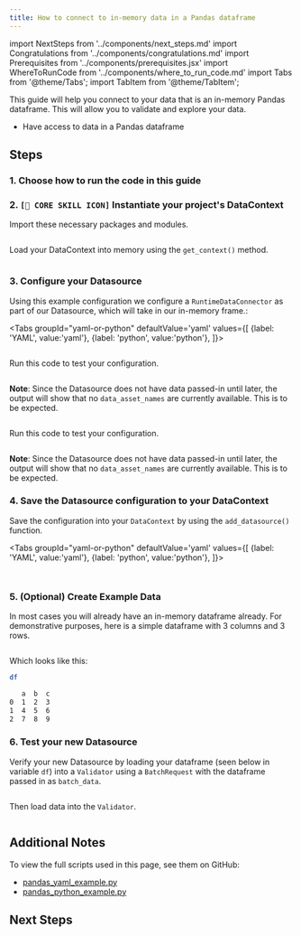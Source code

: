 ```yaml
---
title: How to connect to in-memory data in a Pandas dataframe
---
```


import NextSteps from '../components/next_steps.md'
import Congratulations from '../components/congratulations.md'
import Prerequisites from '../components/prerequisites.jsx'
import WhereToRunCode from '../components/where_to_run_code.md'
import Tabs from '@theme/Tabs';
import TabItem from '@theme/TabItem';

This guide will help you connect to your data that is an in-memory Pandas dataframe.
This will allow you to validate and explore your data.

<Prerequisites>

- Have access to data in a Pandas dataframe

</Prerequisites>

## Steps

### 1. Choose how to run the code in this guide

<WhereToRunCode />

### 2. `[🍏 CORE SKILL ICON]` Instantiate your project's DataContext

Import these necessary packages and modules.

```python file=../../../../tests/integration/docusaurus/connecting_to_your_data/in_memory/pandas_yaml_example.py#L1-L5
```

Load your DataContext into memory using the `get_context()` method.

```python file=../../../../tests/integration/docusaurus/connecting_to_your_data/in_memory/pandas_yaml_example.py#L7
```


### 3. Configure your Datasource

Using this example configuration we configure a `RuntimeDataConnector` as part of our Datasource, which will take in our in-memory frame.:

<Tabs
  groupId="yaml-or-python"
  defaultValue='yaml'
  values={[
  {label: 'YAML', value:'yaml'},
  {label: 'python', value:'python'},
  ]}>
  <TabItem value="yaml">

```python file=../../../../tests/integration/docusaurus/connecting_to_your_data/in_memory/pandas_yaml_example.py#L9-L21
```

Run this code to test your configuration.

```python file=../../../../tests/integration/docusaurus/connecting_to_your_data/in_memory/pandas_yaml_example.py#L23
```

**Note**: Since the Datasource does not have data passed-in until later, the output will show that no `data_asset_names` are currently available. This is to be expected.

</TabItem>
<TabItem value="python">

```python file=../../../../tests/integration/docusaurus/connecting_to_your_data/in_memory/pandas_python_example.py#L9-L24
```

Run this code to test your configuration.

```python file=../../../../tests/integration/docusaurus/connecting_to_your_data/in_memory/pandas_python_example.py#L26
```

**Note**: Since the Datasource does not have data passed-in until later, the output will show that no `data_asset_names` are currently available. This is to be expected.

</TabItem>
</Tabs>


### 4. Save the Datasource configuration to your DataContext

Save the configuration into your `DataContext` by using the `add_datasource()` function.

<Tabs
  groupId="yaml-or-python"
  defaultValue='yaml'
  values={[
  {label: 'YAML', value:'yaml'},
  {label: 'python', value:'python'},
  ]}>
  <TabItem value="yaml">

```python file=../../../../tests/integration/docusaurus/connecting_to_your_data/in_memory/pandas_yaml_example.py#L25
```

</TabItem>
<TabItem value="python">

```python file=../../../../tests/integration/docusaurus/connecting_to_your_data/in_memory/pandas_python_example.py#L28
```

</TabItem>
</Tabs>

### 5. (Optional) Create Example Data

In most cases you will already have an in-memory dataframe already. For demonstrative purposes, here is a simple dataframe with 3 columns and 3 rows.

```python file=../../../../tests/integration/docusaurus/connecting_to_your_data/in_memory/pandas_yaml_example.py#L28
```

Which looks like this:

```bash
df

   a  b  c
0  1  2  3
1  4  5  6
2  7  8  9
```

### 6. Test your new Datasource

Verify your new Datasource by loading your dataframe (seen below in variable `df`) into a `Validator` using a `BatchRequest` with the dataframe passed in as `batch_data`.


```python file=../../../../tests/integration/docusaurus/connecting_to_your_data/in_memory/pandas_yaml_example.py#L31-L37
```

Then load data into the `Validator`.
```python file=../../../../tests/integration/docusaurus/connecting_to_your_data/in_memory/pandas_yaml_example.py#L39-L45
```

<Congratulations />

## Additional Notes

To view the full scripts used in this page, see them on GitHub:

- [pandas_yaml_example.py](https://github.com/great-expectations/great_expectations/blob/develop/tests/integration/docusaurus/connecting_to_your_data/in_memory/pandas_yaml_example.py)
- [pandas_python_example.py](https://github.com/great-expectations/great_expectations/blob/develop/tests/integration/docusaurus/connecting_to_your_data/in_memory/pandas_python_example.py)

## Next Steps

<NextSteps />
